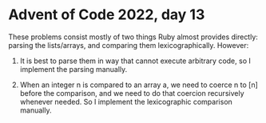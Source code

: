 # Advent of Code 2022, day 13

These problems consist mostly of two things Ruby almost provides directly:
parsing  the lists/arrays, and comparing them lexicographically. However:

1. It is best to parse them in way that cannot execute arbitrary code, so I
   implement the parsing manually.

2. When an integer n is compared to an array a, we need to coerce n to [n]
   before the comparison, and we need to do that coercion recursively
   whenever needed. So I implement the lexicographic comparison manually.